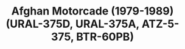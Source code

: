 ---
layout: product
title: "Afghan Motorcade (1979-1989) (URAL-375D, URAL-375A, ATZ-5-375, BTR-60PB)"
price: "TBA" 
desc: "Maketa"
img_path: "/assets/img/ICM DS7201.webp"
brand: "N/A"
available: false
special_offer: false
new: false
soon: false
cat: "010000"
subcat: "013600"
subsubcat: "0N/A"
sifra: "ICM DS7201"
popular: false
---
